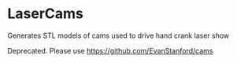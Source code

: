 # LaserCams
Generates STL models of cams used to drive hand crank laser show



Deprecated. Please use https://github.com/EvanStanford/cams
